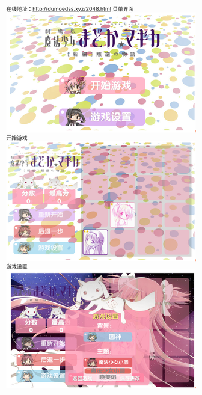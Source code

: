 在线地址：http://dumoedss.xyz/2048.html
菜单界面
![image](https://github.com/DumoeDss/Git/blob/master/Unity-NGUI_2048/w2048Preview1.png)
开始游戏
![image](https://github.com/DumoeDss/Git/blob/master/Unity-NGUI_2048/w2048Preview2.png)
游戏设置
![image](https://github.com/DumoeDss/Git/blob/master/Unity-NGUI_2048/w2048Preview3.png)
